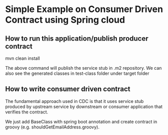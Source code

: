 # Simple Example on Consumer Driven Contract using Spring cloud

## How to run this application/publish producer contract

mvn clean install

The above command will publish the service stub in .m2 repository.
We can also see the generated classes in test-class folder under target folder

## How to write consumer driven contract
The fundamental approach used in CDC is that it uses service stub produced by upstream service by downstream or consumer application that verifies the contract.

We just add BaseClass with spring boot annotation and create contract in groovy (e.g. shouldGetEmailAddress.groovy).



